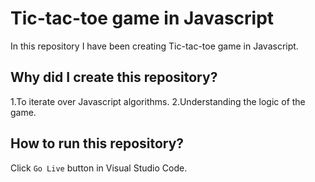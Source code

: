 # Tic-tac-toe game in Javascript
In this repository I have been creating Tic-tac-toe game in Javascript.
## Why did I create this repository?
1.To iterate over Javascript algorithms.
2.Understanding the logic of the game.
## How to run this repository?
Click `Go Live` button in Visual Studio Code.
